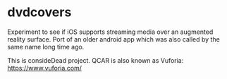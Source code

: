 # dvdcovers
Experiment to see if iOS supports streaming media over an augmented reality surface. Port of an older android app which was also called by the same name long time ago.

This is consideDead project. QCAR is also known as Vuforia: https://www.vuforia.com/
